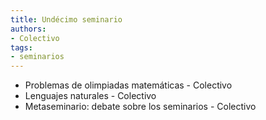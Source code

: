 ```yaml
---
title: Undécimo seminario
authors:
- Colectivo
tags:
- seminarios
---
```

  * Problemas de olimpiadas matemáticas - Colectivo
  * Lenguajes naturales - Colectivo
  * Metaseminario: debate sobre los seminarios - Colectivo
